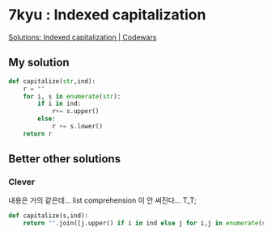 # 7kyu : Indexed capitalization

[Solutions: Indexed capitalization | Codewars](https://www.codewars.com/kata/59cfc09a86a6fdf6df0000f1/solutions/python)

## My solution

```python
def capitalize(str,ind):
    r = ""
    for i, s in enumerate(str):
        if i in ind:
            r+= s.upper()
        else:
            r += s.lower()
    return r
```


## Better other solutions

### Clever    

내용은 거의 같은데... list comprehension 이 안 써진다... T_T;

```python
def capitalize(s,ind):
    return "".join([j.upper() if i in ind else j for i,j in enumerate(s)])
```

